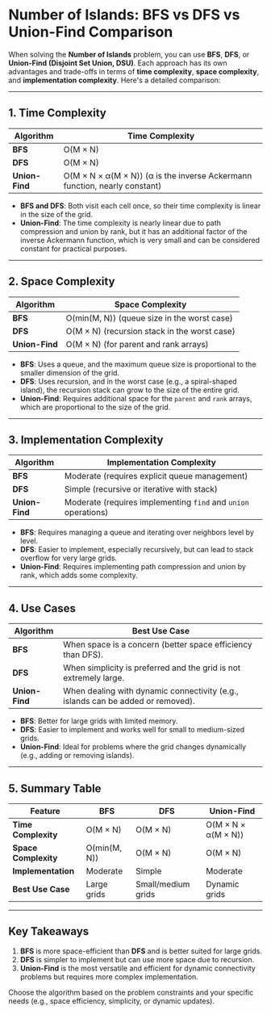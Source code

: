 # Number of Islands: BFS vs DFS vs Union-Find Comparison

When solving the **Number of Islands** problem, you can use **BFS**, **DFS**, or **Union-Find (Disjoint Set Union, DSU)**. Each approach has its own advantages and trade-offs in terms of **time complexity**, **space complexity**, and **implementation complexity**. Here's a detailed comparison:

---

## 1. Time Complexity

| Algorithm   | Time Complexity                          |
|-------------|------------------------------------------|
| **BFS**     | O(M × N)                                 |
| **DFS**     | O(M × N)                                 |
| **Union-Find** | O(M × N × α(M × N)) (α is the inverse Ackermann function, nearly constant) |

- **BFS and DFS**: Both visit each cell once, so their time complexity is linear in the size of the grid.
- **Union-Find**: The time complexity is nearly linear due to path compression and union by rank, but it has an additional factor of the inverse Ackermann function, which is very small and can be considered constant for practical purposes.

---

## 2. Space Complexity

| Algorithm   | Space Complexity                         |
|-------------|------------------------------------------|
| **BFS**     | O(min(M, N)) (queue size in the worst case) |
| **DFS**     | O(M × N) (recursion stack in the worst case) |
| **Union-Find** | O(M × N) (for parent and rank arrays)    |

- **BFS**: Uses a queue, and the maximum queue size is proportional to the smaller dimension of the grid.
- **DFS**: Uses recursion, and in the worst case (e.g., a spiral-shaped island), the recursion stack can grow to the size of the entire grid.
- **Union-Find**: Requires additional space for the `parent` and `rank` arrays, which are proportional to the size of the grid.

---

## 3. Implementation Complexity

| Algorithm   | Implementation Complexity                |
|-------------|------------------------------------------|
| **BFS**     | Moderate (requires explicit queue management) |
| **DFS**     | Simple (recursive or iterative with stack) |
| **Union-Find** | Moderate (requires implementing `find` and `union` operations) |

- **BFS**: Requires managing a queue and iterating over neighbors level by level.
- **DFS**: Easier to implement, especially recursively, but can lead to stack overflow for very large grids.
- **Union-Find**: Requires implementing path compression and union by rank, which adds some complexity.

---

## 4. Use Cases

| Algorithm   | Best Use Case                            |
|-------------|------------------------------------------|
| **BFS**     | When space is a concern (better space efficiency than DFS). |
| **DFS**     | When simplicity is preferred and the grid is not extremely large. |
| **Union-Find** | When dealing with dynamic connectivity (e.g., islands can be added or removed). |

- **BFS**: Better for large grids with limited memory.
- **DFS**: Easier to implement and works well for small to medium-sized grids.
- **Union-Find**: Ideal for problems where the grid changes dynamically (e.g., adding or removing islands).

---

## 5. Summary Table

| Feature            | BFS                | DFS                | Union-Find         |
|---------------------|--------------------|--------------------|--------------------|
| **Time Complexity** | O(M × N)           | O(M × N)           | O(M × N × α(M × N)) |
| **Space Complexity**| O(min(M, N))       | O(M × N)           | O(M × N)           |
| **Implementation**  | Moderate           | Simple             | Moderate           |
| **Best Use Case**   | Large grids        | Small/medium grids | Dynamic grids      |

---

## Key Takeaways

1. **BFS** is more space-efficient than **DFS** and is better suited for large grids.
2. **DFS** is simpler to implement but can use more space due to recursion.
3. **Union-Find** is the most versatile and efficient for dynamic connectivity problems but requires more complex implementation.

Choose the algorithm based on the problem constraints and your specific needs (e.g., space efficiency, simplicity, or dynamic updates).
